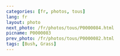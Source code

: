 ```yaml
---
categories: [fr, photos, tous]
lang: fr
layout: photo
next_photo: /fr/photos/tous/P0000084.html
picname: P0000083
prev_photo: /fr/photos/tous/P0000082.html
tags: [Bush, Grass]
---
```

